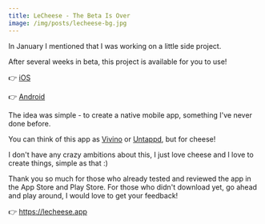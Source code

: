 ```yaml
---
title: LeCheese - The Beta Is Over
image: /img/posts/lecheese-bg.jpg
---
```


In January I mentioned that I was working on a little side project.

After several weeks in beta, this project is available for you to use!

👉 [iOS](https://itunes.apple.com/us/app/le-cheese/id1449930676)

👉 [Android](https://play.google.com/store/apps/details?id=com.lecheese.app)

The idea was simple - to create a native mobile app, something I've never done before.

You can think of this app as [Vivino](https://www.vivino.com/) or [Untappd](https://untappd.com/), but for cheese!

I don't have any crazy ambitions about this, I just love cheese and I love to create things, simple as that :)

Thank you so much for those who already tested and reviewed the app in the App Store and Play Store. For those who didn't download yet, go ahead and play around, I would love to get your feedback!

👉 https://lecheese.app